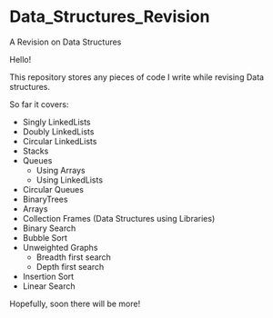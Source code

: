 # Data_Structures_Revision
A Revision on Data Structures


Hello!

This repository stores any pieces of code I write while revising Data structures. 

So far it covers:
  - Singly LinkedLists
  - Doubly LinkedLists
  - Circular LinkedLists
  - Stacks
  - Queues
      - Using Arrays
      - Using LinkedLists
  - Circular Queues
  - BinaryTrees
  - Arrays
  - Collection Frames (Data Structures using Libraries)
  - Binary Search
  - Bubble Sort
  - Unweighted Graphs
      - Breadth first search
      - Depth first search
  - Insertion Sort
  - Linear Search

Hopefully, soon there will be more!
